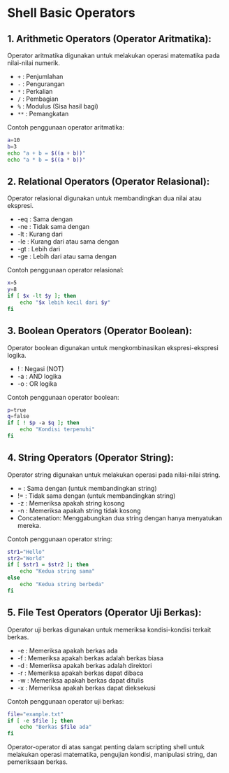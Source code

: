 # Shell Basic Operators

## 1. Arithmetic Operators (Operator Aritmatika):
Operator aritmatika digunakan untuk melakukan operasi matematika pada nilai-nilai numerik.
- `+` : Penjumlahan
- `-` : Pengurangan
- `*` : Perkalian
- `/` : Pembagian
- `%` : Modulus (Sisa hasil bagi)
- `**` : Pemangkatan
  
Contoh penggunaan operator aritmatika:

```sh
a=10
b=3
echo "a + b = $((a + b))"
echo "a * b = $((a * b))"
```
## 2. Relational Operators (Operator Relasional):
Operator relasional digunakan untuk membandingkan dua nilai atau ekspresi.

- -eq : Sama dengan
- -ne : Tidak sama dengan
- -lt : Kurang dari
- -le : Kurang dari atau sama dengan
- -gt : Lebih dari
- -ge : Lebih dari atau sama dengan
  
Contoh penggunaan operator relasional:

```sh
x=5
y=8
if [ $x -lt $y ]; then
    echo "$x lebih kecil dari $y"
fi
```
## 3. Boolean Operators (Operator Boolean):
Operator boolean digunakan untuk mengkombinasikan ekspresi-ekspresi logika.

- ! : Negasi (NOT)
- -a : AND logika
- -o : OR logika
  
Contoh penggunaan operator boolean:

```sh
p=true
q=false
if [ ! $p -a $q ]; then
    echo "Kondisi terpenuhi"
fi
```
## 4. String Operators (Operator String):
Operator string digunakan untuk melakukan operasi pada nilai-nilai string.

- = : Sama dengan (untuk membandingkan string)
- != : Tidak sama dengan (untuk membandingkan string)
- -z : Memeriksa apakah string kosong
- -n : Memeriksa apakah string tidak kosong
- Concatenation: Menggabungkan dua string dengan hanya menyatukan mereka.

Contoh penggunaan operator string:

```sh
str1="Hello"
str2="World"
if [ $str1 = $str2 ]; then
    echo "Kedua string sama"
else
    echo "Kedua string berbeda"
fi
```

## 5. File Test Operators (Operator Uji Berkas):
Operator uji berkas digunakan untuk memeriksa kondisi-kondisi terkait berkas.

- -e : Memeriksa apakah berkas ada
- -f : Memeriksa apakah berkas adalah berkas biasa
- -d : Memeriksa apakah berkas adalah direktori
- -r : Memeriksa apakah berkas dapat dibaca
- -w : Memeriksa apakah berkas dapat ditulis
- -x : Memeriksa apakah berkas dapat dieksekusi
  
Contoh penggunaan operator uji berkas:

```sh
file="example.txt"
if [ -e $file ]; then
    echo "Berkas $file ada"
fi
```

Operator-operator di atas sangat penting dalam scripting shell untuk melakukan operasi matematika, pengujian kondisi, manipulasi string, dan pemeriksaan berkas.